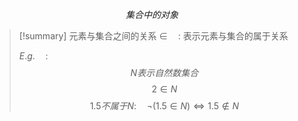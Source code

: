 $$\tag{元素}集合中的对象$$

> [!summary] 元素与集合之间的关系
> $\in \quad :$ 表示元素与集合的属于关系
> 
> $E.g. \quad :$
> $$N表示自然数集合$$
> $$ 2 \in N$$
> $$1.5 不属于N : \quad \neg(1.5 \in N) \Leftrightarrow 1.5 \notin N$$